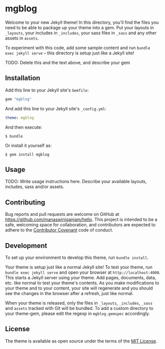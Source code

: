 # mgblog

Welcome to your new Jekyll theme! In this directory, you'll find the files you need to be able to package up your theme into a gem. Put your layouts in `_layouts`, your includes in `_includes`, your sass files in `_sass` and any other assets in `assets`.

To experiment with this code, add some sample content and run `bundle exec jekyll serve` – this directory is setup just like a Jekyll site!

TODO: Delete this and the text above, and describe your gem


## Installation

Add this line to your Jekyll site's `Gemfile`:

```ruby
gem "mgblog"
```

And add this line to your Jekyll site's `_config.yml`:

```yaml
theme: mgblog
```

And then execute:

    $ bundle

Or install it yourself as:

    $ gem install mgblog

## Usage

TODO: Write usage instructions here. Describe your available layouts, includes, sass and/or assets.

## Contributing

Bug reports and pull requests are welcome on GitHub at https://github.com/manaswiniganjam/hello. This project is intended to be a safe, welcoming space for collaboration, and contributors are expected to adhere to the [Contributor Covenant](http://contributor-covenant.org) code of conduct.

## Development

To set up your environment to develop this theme, run `bundle install`.

Your theme is setup just like a normal Jekyll site! To test your theme, run `bundle exec jekyll serve` and open your browser at `http://localhost:4000`. This starts a Jekyll server using your theme. Add pages, documents, data, etc. like normal to test your theme's contents. As you make modifications to your theme and to your content, your site will regenerate and you should see the changes in the browser after a refresh, just like normal.

When your theme is released, only the files in `_layouts`, `_includes`, `_sass` and `assets` tracked with Git will be bundled.
To add a custom directory to your theme-gem, please edit the regexp in `mgblog.gemspec` accordingly.

## License

The theme is available as open source under the terms of the [MIT License](https://opensource.org/licenses/MIT).

